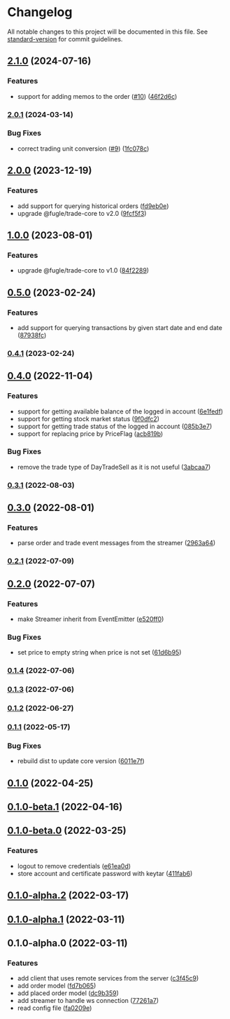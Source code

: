 # Changelog

All notable changes to this project will be documented in this file. See [standard-version](https://github.com/conventional-changelog/standard-version) for commit guidelines.

## [2.1.0](https://github.com/fugle-dev/fugle-trade-node/compare/v2.0.1...v2.1.0) (2024-07-16)


### Features

* support for adding memos to the order ([#10](https://github.com/fugle-dev/fugle-trade-node/issues/10)) ([46f2d6c](https://github.com/fugle-dev/fugle-trade-node/commit/46f2d6c47a100f6431d016df21d11c2d898b78d1))

### [2.0.1](https://github.com/fugle-dev/fugle-trade-node/compare/v2.0.0...v2.0.1) (2024-03-14)


### Bug Fixes

* correct trading unit conversion ([#9](https://github.com/fugle-dev/fugle-trade-node/issues/9)) ([1fc078c](https://github.com/fugle-dev/fugle-trade-node/commit/1fc078c2357e0ef45bac1222e34ec47ed158fe2b))

## [2.0.0](https://github.com/fugle-dev/fugle-trade-node/compare/v1.0.0...v2.0.0) (2023-12-19)


### Features

* add support for querying historical orders ([fd9eb0e](https://github.com/fugle-dev/fugle-trade-node/commit/fd9eb0e8cb92e29d05dd6084318fbf4b28836248))
* upgrade @fugle/trade-core to v2.0 ([9fcf5f3](https://github.com/fugle-dev/fugle-trade-node/commit/9fcf5f388eb9ac75f0a3bdd8423ca2804545ddfe))

## [1.0.0](https://github.com/fugle-dev/fugle-trade-node/compare/v0.5.0...v1.0.0) (2023-08-01)


### Features

* upgrade @fugle/trade-core to v1.0 ([84f2289](https://github.com/fugle-dev/fugle-trade-node/commit/84f2289048e0113e15e6cd39d191a48926e9a460))

## [0.5.0](https://github.com/fugle-dev/fugle-trade-node/compare/v0.4.1...v0.5.0) (2023-02-24)


### Features

* add support for querying transactions by given start date and end date ([87938fc](https://github.com/fugle-dev/fugle-trade-node/commit/87938fc8f0760969c903d426ad500c8c0e4e983d))

### [0.4.1](https://github.com/fugle-dev/fugle-trade-node/compare/v0.4.0...v0.4.1) (2023-02-24)

## [0.4.0](https://github.com/fugle-dev/fugle-trade-node/compare/v0.3.1...v0.4.0) (2022-11-04)


### Features

* support for getting available balance of the logged in account ([6e1fedf](https://github.com/fugle-dev/fugle-trade-node/commit/6e1fedf3b2e0de1319169ca5b7cfca5a6b7f6939))
* support for getting stock market status ([9f0dfc2](https://github.com/fugle-dev/fugle-trade-node/commit/9f0dfc20daebe7c432b5b2f668cab0f35ef87b76))
* support for getting trade status of the logged in account ([085b3e7](https://github.com/fugle-dev/fugle-trade-node/commit/085b3e72a6e946474b0011cab23b237397a81771))
* support for replacing price by PriceFlag ([acb819b](https://github.com/fugle-dev/fugle-trade-node/commit/acb819b5fa6d13a7e51be78870b7490f7a4e39a5))


### Bug Fixes

* remove the trade type of DayTradeSell as it is not useful ([3abcaa7](https://github.com/fugle-dev/fugle-trade-node/commit/3abcaa7e72a17b71f3e6543ff1192347fbdbf80d))

### [0.3.1](https://github.com/fugle-dev/fugle-trade-node/compare/v0.3.0...v0.3.1) (2022-08-03)

## [0.3.0](https://github.com/fugle-dev/fugle-trade-node/compare/v0.2.1...v0.3.0) (2022-08-01)


### Features

* parse order and trade event messages from the streamer ([2963a64](https://github.com/fugle-dev/fugle-trade-node/commit/2963a6464c304c2f8367ca3cd9772d6e3b088ce2))

### [0.2.1](https://github.com/fugle-dev/fugle-trade-node/compare/v0.2.0...v0.2.1) (2022-07-09)

## [0.2.0](https://github.com/fugle-dev/fugle-trade-node/compare/v0.1.4...v0.2.0) (2022-07-07)


### Features

* make Streamer inherit from EventEmitter ([e520ff0](https://github.com/fugle-dev/fugle-trade-node/commit/e520ff0b519b79a211555e6c138f3c06078ccdb0))


### Bug Fixes

* set price to empty string when price is not set ([61d6b95](https://github.com/fugle-dev/fugle-trade-node/commit/61d6b95d9fe3f61b95f95c76a3e757259582ecbe))

### [0.1.4](https://github.com/fugle-dev/fugle-trade-node/compare/v0.1.3...v0.1.4) (2022-07-06)

### [0.1.3](https://github.com/fugle-dev/fugle-trade-node/compare/v0.1.2...v0.1.3) (2022-07-06)

### [0.1.2](https://github.com/fugle-dev/fugle-trade-node/compare/v0.1.1...v0.1.2) (2022-06-27)

### [0.1.1](https://github.com/fugle-dev/fugle-trade-node/compare/v0.1.0...v0.1.1) (2022-05-17)


### Bug Fixes

* rebuild dist to update core version ([6011e7f](https://github.com/fugle-dev/fugle-trade-node/commit/6011e7f9ed51726b4b0aab957b73bf7fc34991f0))

## [0.1.0](https://github.com/fugle-dev/fugle-trade-node/compare/v0.1.0-beta.1...v0.1.0) (2022-04-25)

## [0.1.0-beta.1](https://github.com/fugle-dev/fugle-trade-node/compare/v0.1.0-beta.0...v0.1.0-beta.1) (2022-04-16)

## [0.1.0-beta.0](https://github.com/fugle-dev/fugle-trade-node/compare/v0.1.0-alpha.2...v0.1.0-beta.0) (2022-03-25)


### Features

* logout to remove credentials ([e61ea0d](https://github.com/fugle-dev/fugle-trade-node/commit/e61ea0d66526b9f3cc0bc2dd188c81f5bc20ce03))
* store account and certificate password with keytar ([411fab6](https://github.com/fugle-dev/fugle-trade-node/commit/411fab65be33ad74ce52f4bf6f5d8fb4f76ea6af))

## [0.1.0-alpha.2](https://github.com/fugle-dev/fugle-trade-node/compare/v0.1.0-alpha.1...v0.1.0-alpha.2) (2022-03-17)

## [0.1.0-alpha.1](https://github.com/fugle-dev/fugle-trade-node/compare/v0.1.0-alpha.0...v0.1.0-alpha.1) (2022-03-11)

## 0.1.0-alpha.0 (2022-03-11)


### Features

* add client that uses remote services from the server ([c3f45c9](https://github.com/fugle-dev/fugle-trade-node/commit/c3f45c9dcada9b8e3251182fe1111827b859d92e))
* add order model ([fd7b065](https://github.com/fugle-dev/fugle-trade-node/commit/fd7b065f62e604b107d33f4afd3b759dd8c53991))
* add placed order model ([dc9b359](https://github.com/fugle-dev/fugle-trade-node/commit/dc9b3599a3eadce96ddbb15add313375e59596bf))
* add streamer to handle ws connection ([77261a7](https://github.com/fugle-dev/fugle-trade-node/commit/77261a794a439f37846aac2b1c2b6e4ccfe0eed0))
* read config file ([fa0209e](https://github.com/fugle-dev/fugle-trade-node/commit/fa0209e2d45e27bcf6e15c36edfb328dabbb3ebf))
